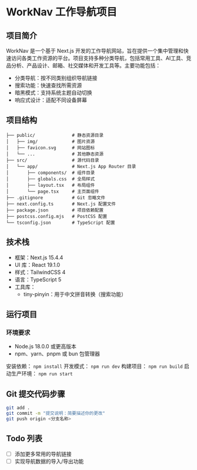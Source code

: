# WorkNav 工作导航项目

## 项目简介

WorkNav 是一个基于 Next.js 开发的工作导航网站，旨在提供一个集中管理和快速访问各类工作资源的平台。项目支持多种分类导航，包括常用工具、AI工具、竞品分析、产品设计、邮箱、社交媒体和开发工具等。主要功能包括：

- 分类导航：按不同类别组织导航链接
- 搜索功能：快速查找所需资源
- 暗黑模式：支持系统主题自动切换
- 响应式设计：适配不同设备屏幕

## 项目结构

```
├── public/              # 静态资源目录
│   ├── img/             # 图片资源
│   ├── favicon.svg      # 网站图标
│   └── ...              # 其他静态资源
├── src/                 # 源代码目录
│   └── app/             # Next.js App Router 目录
│       ├── components/  # 组件目录
│       ├── globals.css  # 全局样式
│       ├── layout.tsx   # 布局组件
│       └── page.tsx     # 主页面组件
├── .gitignore           # Git 忽略文件
├── next.config.ts       # Next.js 配置文件
├── package.json         # 项目依赖配置
├── postcss.config.mjs   # PostCSS 配置
└── tsconfig.json        # TypeScript 配置
```

## 技术栈

- 框架：Next.js 15.4.4
- UI 库：React 19.1.0
- 样式：TailwindCSS 4
- 语言：TypeScript 5
- 工具库：
  - tiny-pinyin：用于中文拼音转换（搜索功能）

## 运行项目

### 环境要求

- Node.js 18.0.0 或更高版本
- npm、yarn、pnpm 或 bun 包管理器

安装依赖：  `npm install`
开发模式： `npm run dev`
构建项目： `npm run build`
启动生产环境： `npm run start`



## Git 提交代码步骤

```bash
git add .
git commit -m "提交说明：简要描述你的更改"
git push origin <分支名称>
```


## Todo 列表

- [ ] 添加更多常用的导航链接
- [ ] 实现导航数据的导入/导出功能

